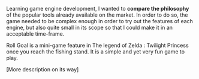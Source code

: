Learning game engine development, I wanted to **compare the philosophy** of the popular tools already available on the market. In order to do so, the game needed to be complex enough in order to try out the features of each engine, but also quite small in its scope so that I could make it in an acceptable time-frame.

Roll Goal is a mini-game feature in The legend of Zelda : Twilight Princess once you reach the fishing stand. It is a simple and yet very fun game to play.

[More description on its way]

